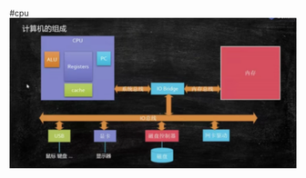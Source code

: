#cpu
![计算机组成](https://github.com/zhangkai108/jvm_bottom_study/blob/master/src/main/resources/mdImages/%E8%AE%A1%E7%AE%97%E6%9C%BA%E7%BB%84%E6%88%90.png)